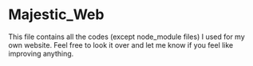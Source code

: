 # Majestic_Web
This file contains all the codes (except node_module files) I used for my own website. Feel free to look it over and let me know if you feel like improving anything.

